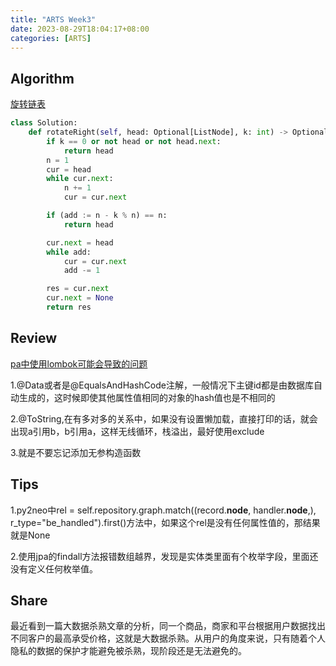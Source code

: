 ```yaml
---
title: "ARTS Week3"
date: 2023-08-29T18:04:17+08:00
categories: [ARTS]
---
```


## Algorithm

[旋转链表](https://leetcode.cn/problems/rotate-list/)

```python
class Solution:
    def rotateRight(self, head: Optional[ListNode], k: int) -> Optional[ListNode]:
        if k == 0 or not head or not head.next:
            return head
        n = 1
        cur = head
        while cur.next:
            n += 1
            cur = cur.next

        if (add := n - k % n) == n:
            return head

        cur.next = head
        while add:
            cur = cur.next
            add -= 1

        res = cur.next
        cur.next = None
        return res
```

## Review

[pa中使用lombok可能会导致的问题](https://jpa-buddy.com/blog/lombok-and-jpa-what-may-go-wrong/)

 1.@Data或者是@EqualsAndHashCode注解，一般情况下主键id都是由数据库自动生成的，这时候即使其他属性值相同的对象的hash值也是不相同的

 2.@ToString,在有多对多的关系中，如果没有设置懒加载，直接打印的话，就会出现a引用b，b引用a，这样无线循环，栈溢出，最好使用exclude

 3.就是不要忘记添加无参构造函数

## Tips

1.py2neo中rel = self.repository.graph.match((record.__node__, handler.__node__,), r_type="be_handled").first()方法中，如果这个rel是没有任何属性值的，那结果就是None

2.使用jpa的findall方法报错数组越界，发现是实体类里面有个枚举字段，里面还没有定义任何枚举值。

## Share

最近看到一篇大数据杀熟文章的分析，同一个商品，商家和平台根据用户数据找出不同客户的最高承受价格，这就是大数据杀熟。从用户的角度来说，只有随着个人隐私的数据的保护才能避免被杀熟，现阶段还是无法避免的。
